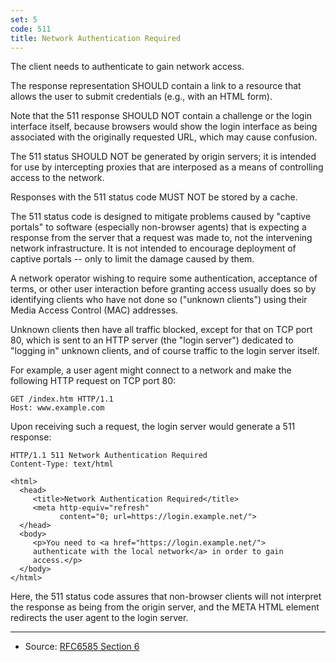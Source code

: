 ```yaml
---
set: 5
code: 511
title: Network Authentication Required
---
```


The client needs to authenticate to gain network access.

The response representation SHOULD contain a link to a resource that allows the
user to submit credentials (e.g., with an HTML form).

Note that the 511 response SHOULD NOT contain a challenge or the login interface
itself, because browsers would show the login interface as being associated with
the originally requested URL, which may cause confusion.

The 511 status SHOULD NOT be generated by origin servers; it is intended for use
by intercepting proxies that are interposed as a means of controlling access to
the network.

Responses with the 511 status code MUST NOT be stored by a cache.

The 511 status code is designed to mitigate problems caused by "captive portals"
to software (especially non-browser agents) that is expecting a response from
the server that a request was made to, not the intervening network infrastructure.
It is not intended to encourage deployment of captive portals -- only to limit
the damage caused by them.

A network operator wishing to require some authentication, acceptance of terms,
or other user interaction before granting access usually does so by identifying
clients who have not done so ("unknown clients") using their Media Access
Control (MAC) addresses.

Unknown clients then have all traffic blocked, except for that on TCP port 80,
which is sent to an HTTP server (the "login server") dedicated to "logging in"
unknown clients, and of course traffic to the login server itself.

For example, a user agent might connect to a network and make the following HTTP
request on TCP port 80:

```
GET /index.htm HTTP/1.1
Host: www.example.com
```

Upon receiving such a request, the login server would generate a 511 response:

```
HTTP/1.1 511 Network Authentication Required
Content-Type: text/html

<html>
  <head>
     <title>Network Authentication Required</title>
     <meta http-equiv="refresh"
           content="0; url=https://login.example.net/">
  </head>
  <body>
     <p>You need to <a href="https://login.example.net/">
     authenticate with the local network</a> in order to gain
     access.</p>
  </body>
</html>
```

Here, the 511 status code assures that non-browser clients will not interpret
the response as being from the origin server, and the META HTML element
redirects the user agent to the login server.

---

* Source: [RFC6585 Section 6][1]

[1]: <http://tools.ietf.org/html/rfc6585#section-6>
